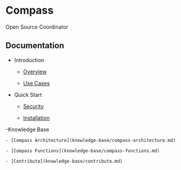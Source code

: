 # Compass
Open Source Coordinator

## Documentation
- Introduction

    - [Overview](introduction/overview.md)
    
    - [Use Cases](introduction/usecases.md)

- Quick Start

    - [Security](quick-start/security.md)
    
    - [Installation](quick-start/installation.md)


-Knowledge Base

    - [Compass Architecture](knowledge-base/compass-architecture.md)

    - [Compass Functions](knowledge-base/compass-functions.md)

    - [Contribute](knowledge-base/contribute.md)
